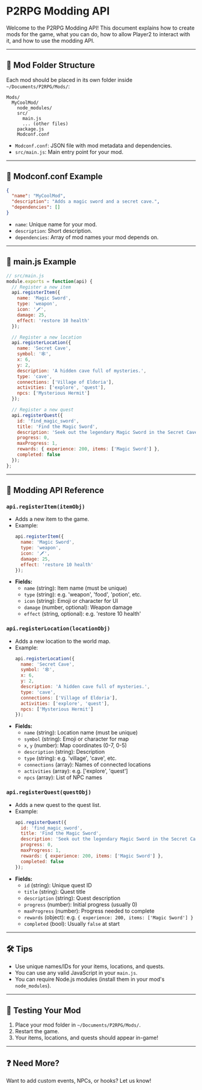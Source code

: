 # P2RPG Modding API

Welcome to the P2RPG Modding API! This document explains how to create mods for the game, what you can do, how to allow Player2 to interact with it, and how to use the modding API.

---

## 📁 Mod Folder Structure
Each mod should be placed in its own folder inside `~/Documents/P2RPG/Mods/`:

```
Mods/
  MyCoolMod/
    node_modules/
    src/
      main.js
      ... (other files)
    package.js
    Modconf.conf
```

- `Modconf.conf`: JSON file with mod metadata and dependencies.
- `src/main.js`: Main entry point for your mod.

---

## 📝 Modconf.conf Example
```json
{
  "name": "MyCoolMod",
  "description": "Adds a magic sword and a secret cave.",
  "dependencies": []
}
```
- `name`: Unique name for your mod.
- `description`: Short description.
- `dependencies`: Array of mod names your mod depends on.

---

## 🚀 main.js Example
```js
// src/main.js
module.exports = function(api) {
  // Register a new item
  api.registerItem({
    name: 'Magic Sword',
    type: 'weapon',
    icon: '🗡️',
    damage: 25,
    effect: 'restore 10 health'
  });

  // Register a new location
  api.registerLocation({
    name: 'Secret Cave',
    symbol: '🕸️',
    x: 6,
    y: 2,
    description: 'A hidden cave full of mysteries.',
    type: 'cave',
    connections: ['Village of Eldoria'],
    activities: ['explore', 'quest'],
    npcs: ['Mysterious Hermit']
  });

  // Register a new quest
  api.registerQuest({
    id: 'find_magic_sword',
    title: 'Find the Magic Sword',
    description: 'Seek out the legendary Magic Sword in the Secret Cave.',
    progress: 0,
    maxProgress: 1,
    rewards: { experience: 200, items: ['Magic Sword'] },
    completed: false
  });
};
```

---

## 🧩 Modding API Reference

### `api.registerItem(itemObj)`
- Adds a new item to the game.
- Example:
  ```js
  api.registerItem({
    name: 'Magic Sword',
    type: 'weapon',
    icon: '🗡️',
    damage: 25,
    effect: 'restore 10 health'
  });
  ```
- **Fields:**
  - `name` (string): Item name (must be unique)
  - `type` (string): e.g. 'weapon', 'food', 'potion', etc.
  - `icon` (string): Emoji or character for UI
  - `damage` (number, optional): Weapon damage
  - `effect` (string, optional): e.g. 'restore 10 health'

### `api.registerLocation(locationObj)`
- Adds a new location to the world map.
- Example:
  ```js
  api.registerLocation({
    name: 'Secret Cave',
    symbol: '🕸️',
    x: 6,
    y: 2,
    description: 'A hidden cave full of mysteries.',
    type: 'cave',
    connections: ['Village of Eldoria'],
    activities: ['explore', 'quest'],
    npcs: ['Mysterious Hermit']
  });
  ```
- **Fields:**
  - `name` (string): Location name (must be unique)
  - `symbol` (string): Emoji or character for map
  - `x`, `y` (number): Map coordinates (0-7, 0-5)
  - `description` (string): Description
  - `type` (string): e.g. 'village', 'cave', etc.
  - `connections` (array): Names of connected locations
  - `activities` (array): e.g. ['explore', 'quest']
  - `npcs` (array): List of NPC names

### `api.registerQuest(questObj)`
- Adds a new quest to the quest list.
- Example:
  ```js
  api.registerQuest({
    id: 'find_magic_sword',
    title: 'Find the Magic Sword',
    description: 'Seek out the legendary Magic Sword in the Secret Cave.',
    progress: 0,
    maxProgress: 1,
    rewards: { experience: 200, items: ['Magic Sword'] },
    completed: false
  });
  ```
- **Fields:**
  - `id` (string): Unique quest ID
  - `title` (string): Quest title
  - `description` (string): Quest description
  - `progress` (number): Initial progress (usually 0)
  - `maxProgress` (number): Progress needed to complete
  - `rewards` (object): e.g. `{ experience: 200, items: ['Magic Sword'] }`
  - `completed` (bool): Usually `false` at start

---

## 🛠️ Tips
- Use unique names/IDs for your items, locations, and quests.
- You can use any valid JavaScript in your `main.js`.
- You can require Node.js modules (install them in your mod's `node_modules`).

---

## 🧪 Testing Your Mod
1. Place your mod folder in `~/Documents/P2RPG/Mods/`.
2. Restart the game.
3. Your items, locations, and quests should appear in-game!

---

## ❓ Need More?
Want to add custom events, NPCs, or hooks? Let us know! 
